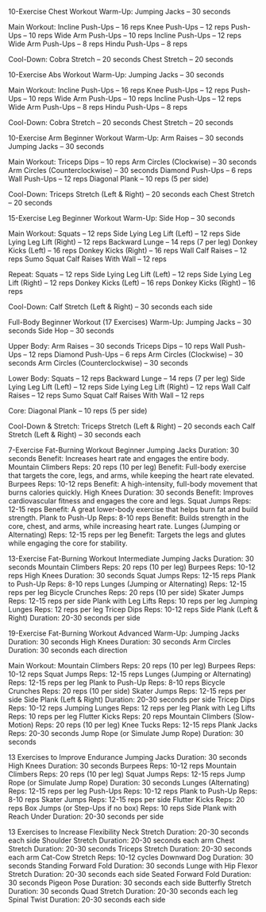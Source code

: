 10-Exercise Chest Workout
Warm-Up:
Jumping Jacks – 30 seconds

Main Workout:
Incline Push-Ups – 16 reps
Knee Push-Ups – 12 reps
Push-Ups – 10 reps
Wide Arm Push-Ups – 10 reps
Incline Push-Ups – 12 reps
Wide Arm Push-Ups – 8 reps
Hindu Push-Ups – 8 reps

Cool-Down:
Cobra Stretch – 20 seconds
Chest Stretch – 20 seconds



10-Exercise Abs Workout
Warm-Up:
Jumping Jacks – 30 seconds

Main Workout:
Incline Push-Ups – 16 reps
Knee Push-Ups – 12 reps
Push-Ups – 10 reps
Wide Arm Push-Ups – 10 reps
Incline Push-Ups – 12 reps
Wide Arm Push-Ups – 8 reps
Hindu Push-Ups – 8 reps

Cool-Down:
Cobra Stretch – 20 seconds
Chest Stretch – 20 seconds


10-Exercise Arm Beginner Workout
Warm-Up:
Arm Raises – 30 seconds
Jumping Jacks – 30 seconds

Main Workout:
Triceps Dips – 10 reps
Arm Circles (Clockwise) – 30 seconds
Arm Circles (Counterclockwise) – 30 seconds
Diamond Push-Ups – 6 reps
Wall Push-Ups – 12 reps
Diagonal Plank – 10 reps (5 per side)

Cool-Down:
Triceps Stretch (Left & Right) – 20 seconds each
Chest Stretch – 20 seconds




15-Exercise Leg Beginner Workout
Warm-Up:
Side Hop – 30 seconds

Main Workout:
Squats – 12 reps
Side Lying Leg Lift (Left) – 12 reps
Side Lying Leg Lift (Right) – 12 reps
Backward Lunge – 14 reps (7 per leg)
Donkey Kicks (Left) – 16 reps
Donkey Kicks (Right) – 16 reps
Wall Calf Raises – 12 reps
Sumo Squat Calf Raises With Wall – 12 reps

Repeat:
Squats – 12 reps
Side Lying Leg Lift (Left) – 12 reps
Side Lying Leg Lift (Right) – 12 reps
Donkey Kicks (Left) – 16 reps
Donkey Kicks (Right) – 16 reps

Cool-Down:
Calf Stretch (Left & Right) – 30 seconds each side


Full-Body Beginner Workout (17 Exercises)
Warm-Up:
Jumping Jacks – 30 seconds
Side Hop – 30 seconds

Upper Body:
Arm Raises – 30 seconds
Triceps Dips – 10 reps
Wall Push-Ups – 12 reps
Diamond Push-Ups – 6 reps
Arm Circles (Clockwise) – 30 seconds
Arm Circles (Counterclockwise) – 30 seconds

Lower Body:
Squats – 12 reps
Backward Lunge – 14 reps (7 per leg)
Side Lying Leg Lift (Left) – 12 reps
Side Lying Leg Lift (Right) – 12 reps
Wall Calf Raises – 12 reps
Sumo Squat Calf Raises With Wall – 12 reps

Core:
Diagonal Plank – 10 reps (5 per side)

Cool-Down & Stretch:
Triceps Stretch (Left & Right) – 20 seconds each
Calf Stretch (Left & Right) – 30 seconds each

7-Exercise Fat-Burning Workout Beginner
Jumping Jacks
Duration: 30 seconds
Benefit: Increases heart rate and engages the entire body.
Mountain Climbers
Reps: 20 reps (10 per leg)
Benefit: Full-body exercise that targets the core, legs, and arms, while keeping the heart rate elevated.
Burpees
Reps: 10-12 reps
Benefit: A high-intensity, full-body movement that burns calories quickly.
High Knees
Duration: 30 seconds
Benefit: Improves cardiovascular fitness and engages the core and legs.
Squat Jumps
Reps: 12-15 reps
Benefit: A great lower-body exercise that helps burn fat and build strength.
Plank to Push-Up
Reps: 8-10 reps
Benefit: Builds strength in the core, chest, and arms, while increasing heart rate.
Lunges (Jumping or Alternating)
Reps: 12-15 reps per leg
Benefit: Targets the legs and glutes while engaging the core for stability.

13-Exercise Fat-Burning Workout Intermediate
Jumping Jacks
Duration: 30 seconds
Mountain Climbers
Reps: 20 reps (10 per leg)
Burpees
Reps: 10-12 reps
High Knees
Duration: 30 seconds
Squat Jumps
Reps: 12-15 reps
Plank to Push-Up
Reps: 8-10 reps
Lunges (Jumping or Alternating)
Reps: 12-15 reps per leg
Bicycle Crunches
Reps: 20 reps (10 per side)
Skater Jumps
Reps: 12-15 reps per side
Plank with Leg Lifts
Reps: 10 reps per leg
Jumping Lunges
Reps: 12 reps per leg
Tricep Dips
Reps: 10-12 reps
Side Plank (Left & Right)
Duration: 20-30 seconds per side

19-Exercise Fat-Burning Workout Advanced
Warm-Up:
Jumping Jacks
Duration: 30 seconds
High Knees
Duration: 30 seconds
Arm Circles
Duration: 30 seconds each direction

Main Workout:
Mountain Climbers
Reps: 20 reps (10 per leg)
Burpees
Reps: 10-12 reps
Squat Jumps
Reps: 12-15 reps
Lunges (Jumping or Alternating)
Reps: 12-15 reps per leg
Plank to Push-Up
Reps: 8-10 reps
Bicycle Crunches
Reps: 20 reps (10 per side)
Skater Jumps
Reps: 12-15 reps per side
Side Plank (Left & Right)
Duration: 20-30 seconds per side
Tricep Dips
Reps: 10-12 reps
Jumping Lunges
Reps: 12 reps per leg
Plank with Leg Lifts
Reps: 10 reps per leg
Flutter Kicks
Reps: 20 reps
Mountain Climbers (Slow-Motion)
Reps: 20 reps (10 per leg)
Knee Tucks
Reps: 12-15 reps
Plank Jacks
Reps: 20-30 seconds
Jump Rope (or Simulate Jump Rope)
Duration: 30 seconds

13 Exercises to Improve Endurance
Jumping Jacks
Duration: 30 seconds
High Knees
Duration: 30 seconds
Burpees
Reps: 10-12 reps
Mountain Climbers
Reps: 20 reps (10 per leg)
Squat Jumps
Reps: 12-15 reps
Jump Rope (or Simulate Jump Rope)
Duration: 30 seconds
Lunges (Alternating)
Reps: 12-15 reps per leg
Push-Ups
Reps: 10-12 reps
Plank to Push-Up
Reps: 8-10 reps
Skater Jumps
Reps: 12-15 reps per side
Flutter Kicks
Reps: 20 reps
Box Jumps (or Step-Ups if no box)
Reps: 10 reps
Side Plank with Reach Under
Duration: 20-30 seconds per side

13 Exercises to Increase Flexibility
Neck Stretch
Duration: 20-30 seconds each side
Shoulder Stretch
Duration: 20-30 seconds each arm
Chest Stretch
Duration: 20-30 seconds
Triceps Stretch
Duration: 20-30 seconds each arm
Cat-Cow Stretch
Reps: 10-12 cycles
Downward Dog
Duration: 30 seconds
Standing Forward Fold
Duration: 30 seconds
Lunge with Hip Flexor Stretch
Duration: 20-30 seconds each side
Seated Forward Fold
Duration: 30 seconds
Pigeon Pose
Duration: 30 seconds each side
Butterfly Stretch
Duration: 30 seconds
Quad Stretch
Duration: 20-30 seconds each leg
Spinal Twist
Duration: 20-30 seconds each side

